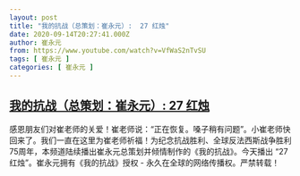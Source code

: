 ```yaml
---
layout: post
title: "我的抗战（总策划：崔永元）:  27 红烛"
date: 2020-09-14T20:27:41.000Z
author: 崔永元
from: https://www.youtube.com/watch?v=VfWaS2nTvSU
tags: [ 崔永元 ]
categories: [ 崔永元 ]
---
```

<!--1600115261000-->
[我的抗战（总策划：崔永元）:  27 红烛](https://www.youtube.com/watch?v=VfWaS2nTvSU)
------

<div>
感恩朋友们对崔老师的关爱！崔老师说：“正在恢复。嗓子稍有问题”。小崔老师快回来了。我们一直在这里为崔老师祈福！为纪念抗战胜利、全球反法西斯战争胜利75周年，本频道陆续播出崔永元总策划并倾情制作的《我的抗战》。今天播出 “27 红烛”。崔永元拥有《我的抗战》授权 - 永久在全球的网络传播权。严禁转载！
</div>
